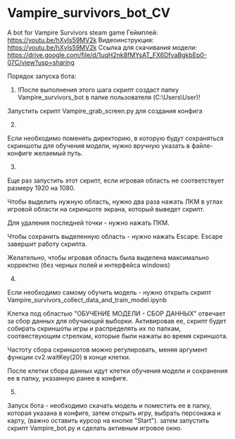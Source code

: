 # Vampire_survivors_bot_CV
A bot for Vampire Survivors steam game
Геймплей: https://youtu.be/hXyIs59MV2k
Видеоинструкция: https://youtu.be/hXyIs59MV2k
Ссылка для скачивания модели: https://drive.google.com/file/d/1uqH2nk8fMYsAT_FX6DfvaBgkbEp0-07C/view?usp=sharing

Порядок запуска бота:

1) !После выполнения этого шага скрипт создаст папку Vampire_survivors_bot в папке пользователя (C:\Users\User)!

Запустить скрипт Vampire_grab_screen.py для создания конфига 

2)
Если необходимо поменять директорию, в которую будут сохраняться 
скриншоты для обучения модели, нужно вручную указать в файле-конфиге желаемый путь.

3)
Еще раз запустить этот скрипт, если игровая область не соответствует размеру 1920 на 1080.

Чтобы выделить нужную область, нужно два раза нажать ЛКМ в углах игровой области на скриншоте экрана, который выведет скрипт.

Для удаления последней точки - нужно нажать ПКМ.

Чтобы сохранить выделенную область - нужно нажать Escape. Escape завершит работу скрипта.

Желательно, чтобы игровая область была выделена максимально корректно (без черных полей и интерфейса windows)

4)
Если необходимо самому обучить модель - нужно открыть скрипт Vampire_survivors_collect_data_and_train_model.ipynb 

Клетка под областью "ОБУЧЕНИЕ МОДЕЛИ - СБОР ДАННЫХ" отвечает за сбор данных для обучающей выборки. Активировав ее, скрипт будет собирать скриншоты игры и распределять их по папкам, соотвествующим стрелкам, которые были нажаты во время скриншота.

Частоту сбора скриншотов можно регулировать, меняя аргумент функции cv2.waitKey(20) в конце клетки.

После клетки сбора данных идут клетки обучения модели и сохранения ее в папку, указанную ранее в конфиге.

5)
Запуск бота - необходимо скачать модель и поместить ее в папку, которая указана в конфиге, затем открыть игру, выбрать персонажа и карту, (важно оставить курсор на кнопке "Start"). затем запустить скрипт Vampire_bot.py и сделать активным игровое окно.
